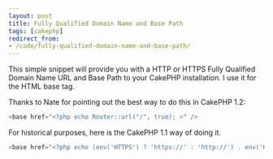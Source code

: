 ```yaml
---
layout: post
title: Fully Qualified Domain Name and Base Path
tags: [cakephp]
redirect_from:
- /code/fully-qualified-domain-name-and-base-path/
---
```

This simple snippet will provide you with a HTTP or HTTPS Fully Qualified Domain Name URL and Base Path to your CakePHP installation.  I use it for the HTML base tag.

<!--break-->

Thanks to Nate for pointing out the best way to do this in CakePHP 1.2:
```php
<base href="<?php echo Router::url("/", true); >" />
```

For historical purposes, here is the CakePHP 1.1 way of doing it.
```php
<base href="<?php echo (env('HTTPS') ? 'https://' : 'http://') . env('HTTP_HOST') . $this->webroot; ?>" />
```

